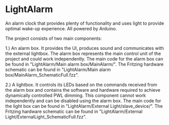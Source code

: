 # LightAlarm
An alarm clock that provides plenty of functionality and uses light to provide optimal wake-up experience. All powered by Arduino.

The project consists of two main components:  

1.) An alarm box. It provides the UI, produces sound and communicates with the external lightbox. The alarm box represents the main control unit of the project and could work independently.
The main code for the alarm box can be found in "LightAlarm/Main alarm box/MainAlarm/".
The Fritzing hardware schematic can be found in "LightAlarm/Main alarm box/MainAlarm_SchematicFull.fzz".


2.) A lightbox. It controls its LEDs based on the commands received from the alarm box and contains the software and hardware required to achieve dynamically controlled PWL dimming. This component cannot work independently and can be disabled using the alarm box. 
The main code for the light box can be found in "LightAlarm/External Light/slave_device/".
The Fritzing hardware schematic can be found in "LightAlarm/External Light/ExternalLight_SchematicFull.fzz".

